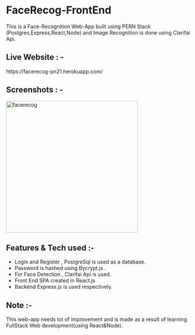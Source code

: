 # FaceRecog-FrontEnd
This is a Face-Recognition Web-App built using PERN Stack (Postgres,Express,React,Node) and Image Recognition is done using Clarifai Api.
<br>
<h2>Live Website : - </h2> https://facerecog-pn21.herokuapp.com/
<br>
<h2> Screenshots : - </h2>
<img width="360" alt="facerecog" src="https://user-images.githubusercontent.com/41236287/87526676-c0392f80-c6a8-11ea-9abf-987e827627e3.png">
<br>
<h2> Features & Tech used :- </h2>
<ul><li> Login and Register , PostgreSql is used as a database.
    <li> Password is hashed using Bycrypt.js .
    <li> For Face Detection , Clarifai Api is used.
    <li> Front End SPA created in React.js
    <li> Backend Express.js is used respectively.  
</ul>
<h2> Note :- </h2>
This web-app needs lot of improvement and is made as a result of learning FullStack Web development(using React&Node).
